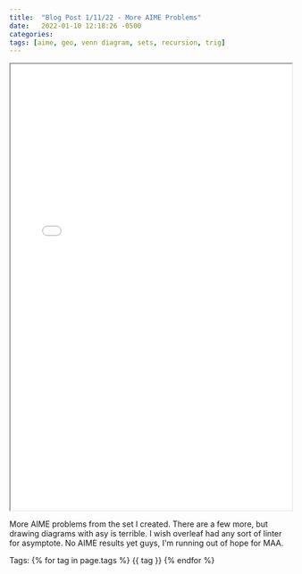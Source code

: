 ```yaml
---
title:  "Blog Post 1/11/22 - More AIME Problems"
date:   2022-01-10 12:18:26 -0500
categories:
tags: [aime, geo, venn diagram, sets, recursion, trig]
---
```

  <iframe src="\assets\pdfposts\Math_Diary_01_11_22.pdf" width="100%" height="800px">
  </iframe>

More AIME problems from the set I created. There are a few more, but drawing diagrams with asy is terrible.
I wish overleaf had any sort of linter for asymptote.
No AIME results yet guys, I'm running out of hope for MAA.

<p>
Tags:
{% for tag in page.tags %}
  {{ tag }}
{% endfor %}
</p>
